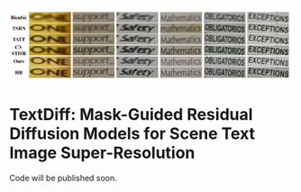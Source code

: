 

<div align=center><img width="960" alt="image" src="com.png"></div>


# TextDiff: Mask-Guided Residual Diffusion Models for Scene Text Image Super-Resolution

Code will be published soon.
